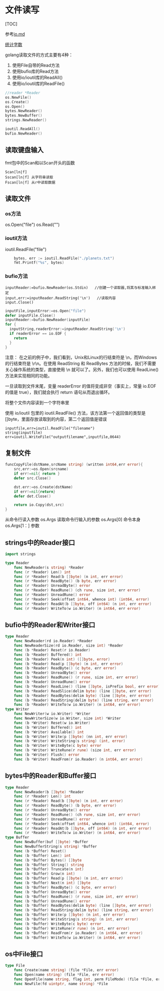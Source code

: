 # 文件读写

[TOC]

参考[io.md](./io.md)

[统计字数](./code/word_count.go)

golang读取文件的方式主要有4种：

1. 使用File自带的Read方法
2. 使用bufio库的Read方法
3. 使用io/ioutil库的ReadAll()
4. 使用io/ioutil库的ReadFile()

```go
//reader *Reader
os.NewFile()
os.Create()
os.Open()
bytes.NewReader()
bytes.NewBuffer()
strings.NewReader()
```

```go
ioutil.ReadAll()
bufio.NewReader()
```

## 读取键盘输入
  fmt包中的Scan和以Scan开头的函数

    Scan[ln|f]
    Sscan[ln|f] 从字符串读取
    Fscan[ln|f] 从r中读取数据

## 读取文件

### os方法

os.Open("file")
os.Read("")

### ioutil方法

ioutil.ReadFile("file")

```go
    bytes, err := ioutil.ReadFile("./planets.txt")
    fmt.Printf("%s", bytes)
```

### bufio方法

    inputReader:=bufio.NewReader(os.Stdin)   //创建一个读取器,将其与标准输入绑定
    input,err:=inputReader.ReadString('\n')   //读取内容
    input.Close()

```go
inputFile,inputError:=os.Open("file")
defer inputFile.Close()
inputReader:=bufio.NewReader(inputFile)
for {
  inputString,readerError:=inputReader.ReadString('\n')
  if readerError == io.EOF {
    return
  }
}
```

注意： 在之前的例子中，我们看到，Unix和Linux的行结束符是 \n，而Windows的行结束符是 \r\n。在使用 ReadString 和 ReadBytes 方法的时候，我们不需要关心操作系统的类型，直接使用 \n 就可以了。另外，我们也可以使用 ReadLine() 方法来实现相同的功能。

一旦读取到文件末尾，变量 readerError 的值将变成非空（事实上，常量 io.EOF 的值是 true），我们就会执行 return 语句从而退出循环。

将整个文件内容读到一个字符串里
    
使用 io/ioutil 包里的 ioutil.ReadFile() 方法，该方法第一个返回值的类型是 []byte，里面存放读取到的内容，第二个返回值是错误

    inputfile,err=ioutil.ReadFile("filename")
    string(inputfile)
    err=ioutil.WriteFile("outputfilename",inputfile,0644)

## 复制文件

```go
funcCopyFile(dstName,srcName string) (written int64,err error){
    src,err:=os.Open(srcname)
    if err!=nil{ return }
    defer src.Close()

    dst.err:=os.Create(dstName)
    if err!=nil{return}
    defer det.Close()

    return io.Copy(dst,src)
}
```

从命令行读入参数
os.Args   读取命令行输入的参数
os.Args[0]  命令本身
os.Args[1：] 参数

## strings中的Reader接口
```go
import strings

type Reader
    func NewReader(s string) *Reader
    func (r *Reader) Len() int
    func (r *Reader) Read(b []byte) (n int, err error)
    func (r *Reader) ReadByte() (b byte, err error)
    func (r *Reader) UnreadByte() error
    func (r *Reader) ReadRune() (ch rune, size int, err error)
    func (r *Reader) UnreadRune() error
    func (r *Reader) Seek(offset int64, whence int) (int64, error)
    func (r *Reader) ReadAt(b []byte, off int64) (n int, err error)
    func (r *Reader) WriteTo(w io.Writer) (n int64, err error)
```

## bufio中的Reader和Writer接口

```go
type Reader
    func NewReader(rd io.Reader) *Reader
    func NewReaderSize(rd io.Reader, size int) *Reader
    func (b *Reader) Reset(r io.Reader)
    func (b *Reader) Buffered() int
    func (b *Reader) Peek(n int) ([]byte, error)
    func (b *Reader) Read(p []byte) (n int, err error)
    func (b *Reader) ReadByte() (c byte, err error)
    func (b *Reader) UnreadByte() error
    func (b *Reader) ReadRune() (r rune, size int, err error)
    func (b *Reader) UnreadRune() error
    func (b *Reader) ReadLine() (line []byte, isPrefix bool, err error)
    func (b *Reader) ReadSlice(delim byte) (line []byte, err error)
    func (b *Reader) ReadBytes(delim byte) (line []byte, err error)
    func (b *Reader) ReadString(delim byte) (line string, err error)
    func (b *Reader) WriteTo(w io.Writer) (n int64, err error)
type Writer
    func NewWriter(w io.Writer) *Writer
    func NewWriterSize(w io.Writer, size int) *Writer
    func (b *Writer) Reset(w io.Writer)
    func (b *Writer) Buffered() int
    func (b *Writer) Available() int
    func (b *Writer) Write(p []byte) (nn int, err error)
    func (b *Writer) WriteString(s string) (int, error)
    func (b *Writer) WriteByte(c byte) error
    func (b *Writer) WriteRune(r rune) (size int, err error)
    func (b *Writer) Flush() error
    func (b *Writer) ReadFrom(r io.Reader) (n int64, err error)
```

## bytes中的Reader和Buffer接口

```go
type Reader
    func NewReader(b []byte) *Reader
    func (r *Reader) Len() int
    func (r *Reader) Read(b []byte) (n int, err error)
    func (r *Reader) ReadByte() (b byte, err error)
    func (r *Reader) UnreadByte() error
    func (r *Reader) ReadRune() (ch rune, size int, err error)
    func (r *Reader) UnreadRune() error
    func (r *Reader) Seek(offset int64, whence int) (int64, error)
    func (r *Reader) ReadAt(b []byte, off int64) (n int, err error)
    func (r *Reader) WriteTo(w io.Writer) (n int64, err error)
type Buffer
    func NewBuffer(buf []byte) *Buffer
    func NewBufferString(s string) *Buffer
    func (b *Buffer) Reset()
    func (b *Buffer) Len() int
    func (b *Buffer) Bytes() []byte
    func (b *Buffer) String() string
    func (b *Buffer) Truncate(n int)
    func (b *Buffer) Grow(n int)
    func (b *Buffer) Read(p []byte) (n int, err error)
    func (b *Buffer) Next(n int) []byte
    func (b *Buffer) ReadByte() (c byte, err error)
    func (b *Buffer) UnreadByte() error
    func (b *Buffer) ReadRune() (r rune, size int, err error)
    func (b *Buffer) UnreadRune() error
    func (b *Buffer) ReadBytes(delim byte) (line []byte, err error)
    func (b *Buffer) ReadString(delim byte) (line string, err error)
    func (b *Buffer) Write(p []byte) (n int, err error)
    func (b *Buffer) WriteString(s string) (n int, err error)
    func (b *Buffer) WriteByte(c byte) error
    func (b *Buffer) WriteRune(r rune) (n int, err error)
    func (b *Buffer) ReadFrom(r io.Reader) (n int64, err error)
    func (b *Buffer) WriteTo(w io.Writer) (n int64, err error)
```

## os中File接口

```go
type File
    func Create(name string) (file *File, err error)
    func Open(name string) (file *File, err error)
    func OpenFile(name string, flag int, perm FileMode) (file *File, err error)
    func NewFile(fd uintptr, name string) *File
```